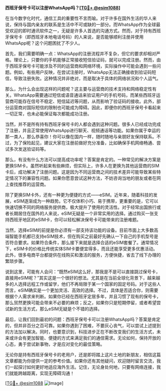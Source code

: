 **西班牙保号卡可以注册WhatsApp吗？[[TG💪+ @esim1088](https://t.me/s/esim1088)]**

在当今数字化时代，通信工具的重要性不言而喻。对于许多在国外生活的华人来说，保持与国内亲友的联系是生活中不可或缺的一部分。而WhatsApp作为全球最受欢迎的即时通讯软件之一，无疑是许多人首选的沟通方式。然而，对于持有西班牙保号卡（即西班牙本地电话号码）的人来说，是否能够顺利注册并使用WhatsApp呢？这个问题困扰了不少人。

首先，我们需要明确一点：WhatsApp的注册流程并不复杂，但它的要求却相对严格。理论上，只要你的手机能够正常接收短信验证码，就可以完成注册。然而，由于西班牙保号卡可能涉及不同的运营商和网络环境，实际操作中可能会遇到一些问题。例如，有些用户反映，在尝试注册时，WhatsApp无法正确接收到验证码短信，导致注册失败。这种情况并非绝对，而是取决于具体的网络状况和个人运气。

那么，为什么会出现这样的问题呢？这主要与运营商的技术支持和网络稳定性有关。WhatsApp需要通过短信或语音通话来验证用户的手机号码，而某些西班牙运营商可能存在信号不稳定、短信延迟等问题，从而影响了验证码的接收。此外，部分运营商对国际短信的限制也可能成为障碍。因此，即便你的西班牙保号卡看起来一切正常，也未必能保证每次都能成功注册。

当然，并不是所有持有西班牙保号卡的人都会遇到这种问题。很多人已经成功完成了注册，并且正常使用WhatsApp进行聊天、视频通话等功能。如果你属于幸运的那一类人，那么恭喜你！你可以像在国内一样，随时随地与亲朋好友保持联系。不过，为了保险起见，建议大家在注册前做好充分准备，比如确保手机网络畅通、尝试多次发送验证码等。

那么，有没有什么方法可以提高成功率呢？答案是肯定的。一种常见的解决方案是更换SIM卡。虽然听起来有些麻烦，但实际上，许多人在更换为其他运营商的SIM卡后，成功解决了注册问题。这是因为不同运营商之间的技术差异可能导致某些特定情况下的兼容性问题。如果你愿意尝试这种方法，不妨咨询当地的朋友或者在网上查找推荐的运营商。

除了更换SIM卡外，还有一种更为便捷的方式——eSIM。近年来，随着科技的发展，eSIM逐渐成为一种趋势。它不仅体积小巧、易于携带，更重要的是，它可以快速切换不同的网络服务提供商，极大提升了使用的灵活性。对于经常出国旅行或者长期居住在国外的人来说，eSIM无疑是一个非常实用的选择。通过购买一张支持西班牙地区的eSIM卡，你可以轻松解决保号卡可能带来的注册难题。

当然，选择eSIM的前提是你必须有一部支持该功能的设备。目前市面上大多数高端智能手机都已支持eSIM技术，但在购买之前最好先确认一下自己的手机型号是否符合要求。如果符合条件，那么接下来就是选择合适的eSIM套餐了。通常情况下，eSIM卡的价格比传统实体SIM卡要便宜得多，而且还能享受更多优惠活动。此外，很多电商平台都提供在线购买和激活的服务，方便快捷，省去了线下办理的繁琐步骤。

说到这里，可能有人会问：“既然eSIM这么好，那我是不是可以直接跳过保号卡，直接用eSIM呢？”其实这是一个很好的想法。尤其是在当前全球化背景下，越来越多的人选择远程工作或留学，他们不再局限于某一个国家的固定号码。对于这些人而言，eSIM确实是一个更加灵活、高效的选择。不过，具体是否适合你，则需要根据个人需求来判断。如果你已经在西班牙定居多年，并且习惯了现有的保号卡，那么贸然更换可能会带来不必要的麻烦；反之，如果你只是短期停留，或者希望尝试新的生活方式，那么eSIM无疑是个不错的选择。

最后，让我们回到最初的问题：西班牙保号卡可以注册WhatsApp吗？答案是肯定的，但并非百分之百可靠。如果你遇到了困难，不要灰心丧气，可以尝试上述提到的方法加以解决。同时，也要意识到，科技进步正在不断改变我们的生活方式，未来或许会有更加智能、便捷的方式来满足我们的通信需求。无论如何，保持开放的心态，勇于尝试新事物，才是应对变化的最佳策略。

无论你是持有西班牙保号卡的老用户，还是即将踏上这片土地的新朋友，相信这篇文章都能为你提供一定的参考价值。如果你还有其他疑问，欢迎随时留言交流，我们一起探讨如何更好地适应海外生活。记住，无论身处何地，只要有网络连接，我们就能跨越距离，实现无障碍沟通！

[[TG💪+ @esim1088](https://t.me/s/esim1088) ![Image](https://i.postimg.cc/4NQfJmqS/Snipaste-2025-05-13-00-14-12.png)]
